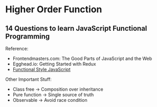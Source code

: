 # Higher Order Function
## 14 Questions to learn JavaScript Functional Programming
Reference:
* Frontendmasters.com: The Good Parts of JavaScript and the Web
* Egghead.io: Getting Started with Redux
* [Functional Style JavaScript](https://www.youtube.com/watch?v=mpSmC3qZ6rE&t=171s)

Other Important Stuff:
* Class free -> Composition over inheritance
* Pure function -> Single source of truth
* Observable -> Avoid race condition
